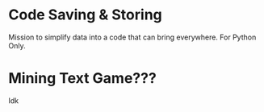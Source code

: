 # Code Saving & Storing
Mission to simplify data into a code that can bring everywhere. For Python Only.

# Mining Text Game???
Idk
